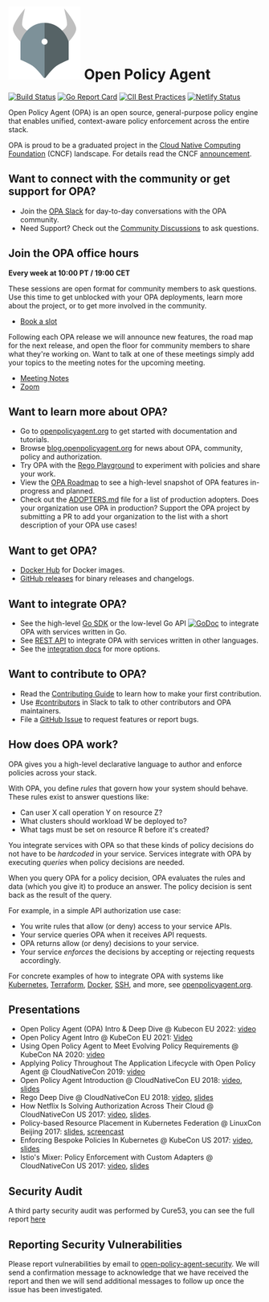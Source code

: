 # ![logo](./logo/logo-144x144.png) Open Policy Agent

[![Build Status](https://github.com/open-policy-agent/opa/workflows/Post%20Merge/badge.svg?branch=main)](https://github.com/open-policy-agent/opa/actions) [![Go Report Card](https://goreportcard.com/badge/open-policy-agent/opa)](https://goreportcard.com/report/open-policy-agent/opa) [![CII Best Practices](https://bestpractices.coreinfrastructure.org/projects/1768/badge)](https://bestpractices.coreinfrastructure.org/projects/1768) [![Netlify Status](https://api.netlify.com/api/v1/badges/4a0a092a-8741-4826-a28f-826d4a576cab/deploy-status)](https://app.netlify.com/sites/openpolicyagent/deploys)

Open Policy Agent (OPA) is an open source, general-purpose policy engine that enables unified, context-aware policy enforcement across the entire stack.

OPA is proud to be a graduated project in the [Cloud Native Computing Foundation](https://cncf.io) (CNCF) landscape. For details read the CNCF [announcement](https://www.cncf.io/announcements/2021/02/04/cloud-native-computing-foundation-announces-open-policy-agent-graduation/).

## Want to connect with the community or get support for OPA?

- Join the [OPA Slack](https://slack.openpolicyagent.org) for day-to-day conversations with the OPA community.
- Need Support? Check out the [Community Discussions](https://github.com/orgs/open-policy-agent/discussions) to ask questions.

## Join the OPA office hours

**Every week at 10:00 PT / 19:00 CET**

These sessions are open format for community members to ask questions. Use this time to get unblocked with your OPA deployments, learn more about the project, or to get more involved in the community.

  * [Book a slot](https://calendly.com/peter-styra/opa-office-hours)

Following each OPA release we will announce new features, the road map for the next release, and open the floor for community members to share what they're working on. Want to talk at one of these meetings simply add your topics to the meeting notes for the upcoming meeting.

  * [Meeting Notes](https://docs.google.com/document/d/1v6l2gmkRKAn5UIg3V2QdeeCcXMElxsNzEzDkVlWDVg8/edit?usp=sharing)
  * [Zoom](https://zoom.us/j/97827947600)

## Want to learn more about OPA?

- Go to [openpolicyagent.org](https://www.openpolicyagent.org) to get started with documentation and tutorials.
- Browse [blog.openpolicyagent.org](https://blog.openpolicyagent.org) for news about OPA, community, policy and authorization.
- Try OPA with the [Rego Playground](https://play.openpolicyagent.org) to experiment with policies and share your work.
- View the [OPA Roadmap](https://docs.google.com/presentation/d/16QV6gvLDOV3I0_guPC3_19g6jHkEg3X9xqMYgtoCKrs/edit?usp=sharing) to see a high-level snapshot of OPA features in-progress and planned.
- Check out the [ADOPTERS.md](./ADOPTERS.md) file for a list of production adopters. Does your organization use OPA in production? Support the OPA project by submitting a PR to add your organization to the list with a short description of your OPA use cases!

## Want to get OPA?

- [Docker Hub](https://hub.docker.com/r/openpolicyagent/opa/tags/) for Docker images.
- [GitHub releases](https://github.com/open-policy-agent/opa/releases) for binary releases and changelogs.

## Want to integrate OPA?

* See the high-level [Go SDK](https://www.openpolicyagent.org/docs/latest/integration/#integrating-with-the-go-sdk) or the low-level Go API
  [![GoDoc](https://godoc.org/github.com/open-policy-agent/opa?status.svg)](https://godoc.org/github.com/open-policy-agent/opa/rego)
  to integrate OPA with services written in Go.
* See [REST API](https://www.openpolicyagent.org/docs/rest-api.html) to
  integrate OPA with services written in other languages.
* See the [integration docs](https://www.openpolicyagent.org/docs/latest/integration/) for more options.

## Want to contribute to OPA?

* Read the [Contributing Guide](https://www.openpolicyagent.org/docs/latest/contributing/) to learn how to make your first contribution.
* Use [#contributors](https://openpolicyagent.slack.com/archives/C02L1TLPN59) in Slack to talk to other contributors and OPA maintainers.
* File a [GitHub Issue](https://github.com/open-policy-agent/opa/issues) to request features or report bugs.

## How does OPA work?

OPA gives you a high-level declarative language to author and enforce policies
across your stack.

With OPA, you define _rules_ that govern how your system should behave. These
rules exist to answer questions like:

* Can user X call operation Y on resource Z?
* What clusters should workload W be deployed to?
* What tags must be set on resource R before it's created?

You integrate services with OPA so that these kinds of policy decisions do not
have to be *hardcoded* in your service. Services integrate with OPA by
executing _queries_ when policy decisions are needed.

When you query OPA for a policy decision, OPA evaluates the rules and data
(which you give it) to produce an answer. The policy decision is sent back as
the result of the query.

For example, in a simple API authorization use case:

* You write rules that allow (or deny) access to your service APIs.
* Your service queries OPA when it receives API requests.
* OPA returns allow (or deny) decisions to your service.
* Your service _enforces_ the decisions by accepting or rejecting requests accordingly.

For concrete examples of how to integrate OPA with systems like [Kubernetes](https://www.openpolicyagent.org/docs/kubernetes-admission-control.html), [Terraform](https://www.openpolicyagent.org/docs/terraform.html), [Docker](https://www.openpolicyagent.org/docs/docker-authorization.html), [SSH](https://www.openpolicyagent.org/docs/ssh-and-sudo-authorization.html), and more, see [openpolicyagent.org](https://www.openpolicyagent.org).

## Presentations

- Open Policy Agent (OPA) Intro & Deep Dive @ Kubecon EU 2022: [video](https://www.youtube.com/watch?v=MhyQxIp1H58)
- Open Policy Agent Intro @ KubeCon EU 2021: [Video](https://www.youtube.com/watch?v=2CgeiWkliaw)
- Using Open Policy Agent to Meet Evolving Policy Requirements @ KubeCon NA 2020: [video](https://www.youtube.com/watch?v=zVuM7F_BTyc)
- Applying Policy Throughout The Application Lifecycle with Open Policy Agent @ CloudNativeCon 2019: [video](https://www.youtube.com/watch?v=cXfsaE6RKfc)
- Open Policy Agent Introduction @ CloudNativeCon EU 2018: [video](https://youtu.be/XEHeexPpgrA), [slides](https://www.slideshare.net/TorinSandall/opa-the-cloud-native-policy-engine)
- Rego Deep Dive @ CloudNativeCon EU 2018: [video](https://youtu.be/4mBJSIhs2xQ), [slides](https://www.slideshare.net/TorinSandall/rego-deep-dive)
- How Netflix Is Solving Authorization Across Their Cloud @ CloudNativeCon US 2017: [video](https://www.youtube.com/watch?v=R6tUNpRpdnY), [slides](https://www.slideshare.net/TorinSandall/how-netflix-is-solving-authorization-across-their-cloud).
- Policy-based Resource Placement in Kubernetes Federation @ LinuxCon Beijing 2017: [slides](https://www.slideshare.net/TorinSandall/policybased-resource-placement-across-hybrid-cloud), [screencast](https://www.youtube.com/watch?v=hRz13baBhfg&feature=youtu.be)
- Enforcing Bespoke Policies In Kubernetes @ KubeCon US 2017: [video](https://www.youtube.com/watch?v=llDI8VvkUj8), [slides](https://www.slideshare.net/TorinSandall/enforcing-bespoke-policies-in-kubernetes)
- Istio's Mixer: Policy Enforcement with Custom Adapters @ CloudNativeCon US 2017: [video](https://www.youtube.com/watch?v=czZLXUqzd24), [slides](https://www.slideshare.net/TorinSandall/istios-mixer-policy-enforcement-with-custom-adapters-cloud-nativecon-17)

## Security Audit

A third party security audit was performed by Cure53, you can see the full report [here](SECURITY_AUDIT.pdf)

## Reporting Security Vulnerabilities

Please report vulnerabilities by email to [open-policy-agent-security](mailto:open-policy-agent-security@googlegroups.com).
We will send a confirmation message to acknowledge that we have received the
report and then we will send additional messages to follow up once the issue
has been investigated.
